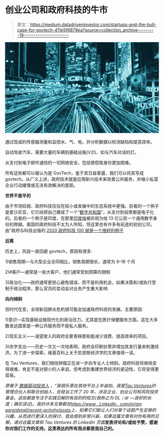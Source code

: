 # 创业公司和政府科技的牛市

> 原文：<https://medium.datadriveninvestor.com/startups-and-the-bull-case-for-govtech-411e5f6879ea?source=collection_archive---------19----------------------->

![](img/74670cc583962f84bb576fc4c0904a60.png)

通过现成的传感器测量和监控水、气、电，并分析数据以检测缺陷和提高效率。

自动驾驶汽车，需要大量的车辆到基础设施(V2I)，如与汽车对话的灯。

从支付到电子邮件通信的一切网络安全，包括使窃取身份更加困难。

所有这些都可以被认为是 GovTech，鉴于其日益普遍，我们可以将其写成 govtech。从广义上讲，政府技术就是应用新兴技术来改善公共服务，并缩小私营企业行动缓慢或无法有效解决的差距。

**世界不是平的**

由于市场较弱，政府科技往往在较小或发展中的生态系统中更强。前者的一个例子是爱沙尼亚，它已经把自己建成了一个“[数字共和国](https://www.newyorker.com/magazine/2017/12/18/estonia-the-digital-republic)”，从支付到投票都是电子化的。后者的一个例子是印度，在那里[印度栈](https://cacm.acm.org/magazines/2019/11/240375-india-stack-digital-infrastructure-as-public-good/fulltext)被庆祝为给 13 亿公民一个通用数字身份的跨越。美国的政府科技不太为人所知，但这里也有许多有前途的初创公司，由“政府与科技出版的 [2020 政府科技 100 就是一个很好的例子](https://www.govtech.com/100/2020/)

**远离**

历史上，风投一直回避 govtech，原因有很多:

1)销售周期—与大型企业合同相比，销售周期很长，通常为 9-18 个月

2)#客户—通常是一些大客户，他们通常受到预算的限制

3)政治化——政府通常更担心避免错误，而不是利用机会，如果决策和/或执行受制于政治程序，那么官员的变动会对业务产生重大影响

**向内倾斜**

但时代在变，全球新冠肺炎危机很可能会加速政府科技的发展。主要原因:

1)意识—实现基础设施现代化的政治压力，尤其是在医疗保健服务方面。这在大多数发达国家是一种公共服务而不是私人服务。

2)现实主义——渴望收入的政府会更青睐那些能减少浪费、提高效率的项目。

3)赤字支出——历史一次又一次地表明，政府会印刷钞票并增加其发行量来刺激经济。为了进一步探索，维基百科上关于凯恩斯经济学的文章值得一读。

在 Tau Ventures，我们相信钟摆正在进一步向专业人士倾斜。政府科技将继续变得艰难，肯定不是对胆小的人来说，但考虑到重建世界经济的紧迫性，它将变得更容易。

*原载于* [*数据驱动投资人*](https://www.datadriveninvestor.com/2020/04/12/startups-and-the-bull-case-for-govtech/) *，“我很乐意在其他平台上辛迪加。我是*[*Tau Ventures*](https://www.linkedin.com/pulse/announcing-tau-ventures-amit-garg/)*的管理合伙人和联合创始人，在硅谷工作了 20 年，涉足企业、创业公司和风险投资基金。这些都是专注于实践见解的有目的的短文(我称之为 GL；dr —良好的长度；确实读过)。我的许多文章都在*[*https://www . LinkedIn . com/in/am garg/detail/recent-activity/posts*](https://www.linkedin.com/in/amgarg/detail/recent-activity/posts/)*上，如果它们能让人们对某个话题产生足够的兴趣，从而进行更深入的探讨，我会感到非常兴奋。如果这篇文章有对你有用的见解，请对这篇文章和 Tau Ventures 的 LinkedIn 页面*[](https://www.linkedin.com/company/tauventures)**发表评论和/或给予赞，感谢你对我们工作的支持。这里表达的所有观点都是我自己的。**